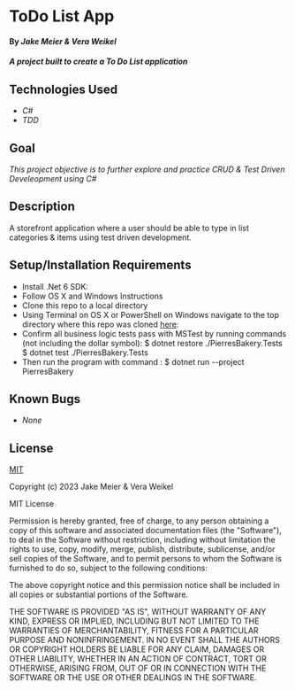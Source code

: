 # ToDo List App

#### By _Jake Meier & Vera Weikel_

#### _A project built to create a To Do List application_

## Technologies Used

- _C#_
- _TDD_

## Goal

_This project objective is to further explore and practice CRUD & Test Driven Develeopment using C#_

## Description

A storefront application where a user should be able to type in list categories & items using test driven development.

## Setup/Installation Requirements

- Install .Net 6 SDK:
- Follow OS X and Windows Instructions
- Clone this repo to a local directory
- Using Terminal on OS X or PowerShell on Windows navigate to the top directory where this repo was cloned [here](https://github.com/QuietEvolver/pierresbakery.solution-2023.git):
- Confirm all business logic tests pass with MSTest by running commands (not including the dollar symbol):
$ dotnet restore ./PierresBakery.Tests
$ dotnet test ./PierresBakery.Tests
- Then run the program with command :
$ dotnet run --project PierresBakery

## Known Bugs

- _None_

## License

[MIT](https://choosealicense.com/licenses/mit/)

Copyright (c) 2023 Jake Meier & Vera Weikel

MIT License

Permission is hereby granted, free of charge, to any person obtaining a copy
of this software and associated documentation files (the "Software"), to deal
in the Software without restriction, including without limitation the rights
to use, copy, modify, merge, publish, distribute, sublicense, and/or sell
copies of the Software, and to permit persons to whom the Software is
furnished to do so, subject to the following conditions:

The above copyright notice and this permission notice shall be included in all
copies or substantial portions of the Software.

THE SOFTWARE IS PROVIDED "AS IS", WITHOUT WARRANTY OF ANY KIND, EXPRESS OR
IMPLIED, INCLUDING BUT NOT LIMITED TO THE WARRANTIES OF MERCHANTABILITY,
FITNESS FOR A PARTICULAR PURPOSE AND NONINFRINGEMENT. IN NO EVENT SHALL THE
AUTHORS OR COPYRIGHT HOLDERS BE LIABLE FOR ANY CLAIM, DAMAGES OR OTHER
LIABILITY, WHETHER IN AN ACTION OF CONTRACT, TORT OR OTHERWISE, ARISING FROM,
OUT OF OR IN CONNECTION WITH THE SOFTWARE OR THE USE OR OTHER DEALINGS IN THE
SOFTWARE.